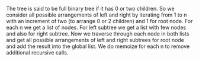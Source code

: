 The tree is said to be full binary tree if it has 0 or two children. So we consider all possible arrangements of left and right by iterating from 1 to n with an increment of two (to arrange 0 or 2 children) and 1 for root node. For each n we get  a list of nodes. For left subtree we get a list with few nodes and also for right subtree. Now we traverse through each node in both lists and get all possible arrangements of left and right subtrees for root node and add the result into the global list. We do memoize for each n to remove additional recursive calls.